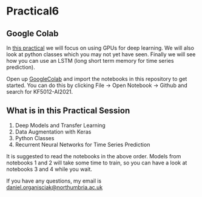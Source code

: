 # Practical6 


## Google Colab
In [this practical](https://github.com/KF5012-AI2021/Practical6) we will focus on using GPUs for deep learning. We will also look at python classes which you may not yet have seen. Finally we will see how you can use an LSTM (long short term memory for time series prediction). 

Open up [GoogleColab](https://colab.research.google.com/) and import the notebooks in this repository to get started. You can do this by clicking File -> Open Notebook -> Github and search for KF5012-AI2021.

## What is in this Practical Session
1. Deep Models and Transfer Learning
2. Data Augmentation with Keras
3. Python Classes
4. Recurrent Neural Networks for Time Series Prediction

It is suggested to read the notebooks in the above order. Models from notebooks 1 and 2 will take some time to train, so you can have a look at notebooks 3 and 4 while you wait.

If you have any questions, my email is daniel.organisciak@northumbria.ac.uk
